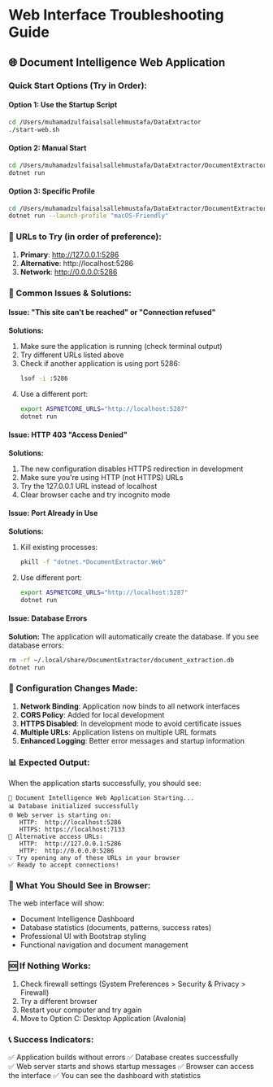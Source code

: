 # Web Interface Troubleshooting Guide

## 🌐 Document Intelligence Web Application

### Quick Start Options (Try in Order):

#### Option 1: Use the Startup Script
```bash
cd /Users/muhamadzulfaisalsallehmustafa/DataExtractor
./start-web.sh
```

#### Option 2: Manual Start
```bash
cd /Users/muhamadzulfaisalsallehmustafa/DataExtractor/DocumentExtractor.Web
dotnet run
```

#### Option 3: Specific Profile
```bash
cd /Users/muhamadzulfaisalsallehmustafa/DataExtractor/DocumentExtractor.Web
dotnet run --launch-profile "macOS-Friendly"
```

### 🔗 URLs to Try (in order of preference):

1. **Primary**: http://127.0.0.1:5286
2. **Alternative**: http://localhost:5286
3. **Network**: http://0.0.0.0:5286

### 🚨 Common Issues & Solutions:

#### Issue: "This site can't be reached" or "Connection refused"
**Solutions:**
1. Make sure the application is running (check terminal output)
2. Try different URLs listed above
3. Check if another application is using port 5286:
   ```bash
   lsof -i :5286
   ```
4. Use a different port:
   ```bash
   export ASPNETCORE_URLS="http://localhost:5287"
   dotnet run
   ```

#### Issue: HTTP 403 "Access Denied"
**Solutions:**
1. The new configuration disables HTTPS redirection in development
2. Make sure you're using HTTP (not HTTPS) URLs
3. Try the 127.0.0.1 URL instead of localhost
4. Clear browser cache and try incognito mode

#### Issue: Port Already in Use
**Solutions:**
1. Kill existing processes:
   ```bash
   pkill -f "dotnet.*DocumentExtractor.Web"
   ```
2. Use different port:
   ```bash
   export ASPNETCORE_URLS="http://localhost:5287"
   dotnet run
   ```

#### Issue: Database Errors
**Solution:**
The application will automatically create the database. If you see database errors:
```bash
rm -rf ~/.local/share/DocumentExtractor/document_extraction.db
dotnet run
```

### 🔧 Configuration Changes Made:

1. **Network Binding**: Application now binds to all network interfaces
2. **CORS Policy**: Added for local development
3. **HTTPS Disabled**: In development mode to avoid certificate issues
4. **Multiple URLs**: Application listens on multiple URL formats
5. **Enhanced Logging**: Better error messages and startup information

### 📊 Expected Output:

When the application starts successfully, you should see:
```
🚀 Document Intelligence Web Application Starting...
📊 Database initialized successfully
🌐 Web server is starting on:
   HTTP:  http://localhost:5286
   HTTPS: https://localhost:7133
🔗 Alternative access URLs:
   HTTP:  http://127.0.0.1:5286
   HTTP:  http://0.0.0.0:5286
💡 Try opening any of these URLs in your browser
✅ Ready to accept connections!
```

### 🎯 What You Should See in Browser:

The web interface will show:
- Document Intelligence Dashboard
- Database statistics (documents, patterns, success rates)
- Professional UI with Bootstrap styling
- Functional navigation and document management

### 🆘 If Nothing Works:

1. Check firewall settings (System Preferences > Security & Privacy > Firewall)
2. Try a different browser
3. Restart your computer and try again
4. Move to Option C: Desktop Application (Avalonia)

### 📞 Success Indicators:

✅ Application builds without errors
✅ Database creates successfully  
✅ Web server starts and shows startup messages
✅ Browser can access the interface
✅ You can see the dashboard with statistics